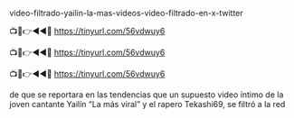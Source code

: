 video-filtrado-yailin-la-mas-videos-video-filtrado-en-x-twitter

📺📱👉◄◄🔴 https://tinyurl.com/56vdwuy6

📺📱👉◄◄🔴 https://tinyurl.com/56vdwuy6

📺📱👉◄◄🔴 https://tinyurl.com/56vdwuy6


de que se reportara en las tendencias que un supuesto video íntimo de la joven cantante Yailín “La más viral” y el rapero Tekashi69, se filtró a la red
